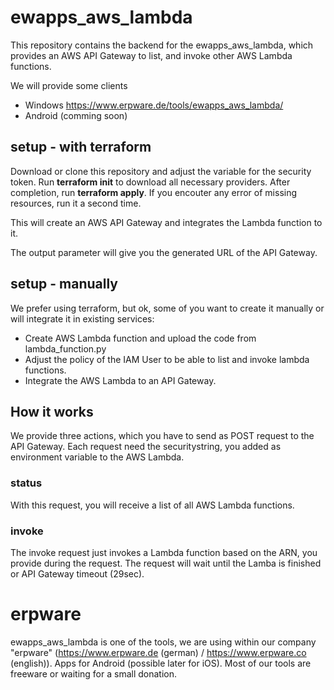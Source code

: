 # ewapps_aws_lambda

This repository contains the backend for the ewapps_aws_lambda, which provides an AWS API Gateway to list, and invoke other AWS Lambda functions.

We will provide some clients

* Windows https://www.erpware.de/tools/ewapps_aws_lambda/
* Android (comming soon)

## setup - with terraform

Download or clone this repository and adjust the variable for the security token.
Run **terraform init** to download all necessary providers. After completion, run **terraform apply**. If you encouter any error of missing resources, run it a second time.

This will create an AWS API Gateway and integrates the Lambda function to it.

The output parameter will give you the generated URL of the API Gateway.

## setup - manually

We prefer using terraform, but ok, some of you want to create it manually or will integrate it in existing services:

* Create AWS Lambda function and upload the code from lambda_function.py
* Adjust the policy of the IAM User to be able to list and invoke lambda functions.
* Integrate the AWS Lambda to an API Gateway. 

## How it works

We provide three actions, which you have to send as POST request to the API Gateway. Each request need the securitystring, you added as environment variable to the AWS Lambda.

### status
With this request, you will receive a list of all AWS Lambda functions.

### invoke
The invoke request just invokes a Lambda function based on the ARN, you provide during the request. The request will wait until the Lamba is finished or API Gateway timeout (29sec).

# erpware

ewapps_aws_lambda is one of the tools, we are using within our company "erpware" (https://www.erpware.de (german) / https://www.erpware.co (english)). Apps for Android (possible later for iOS). Most of our tools are freeware or waiting for a small donation.
